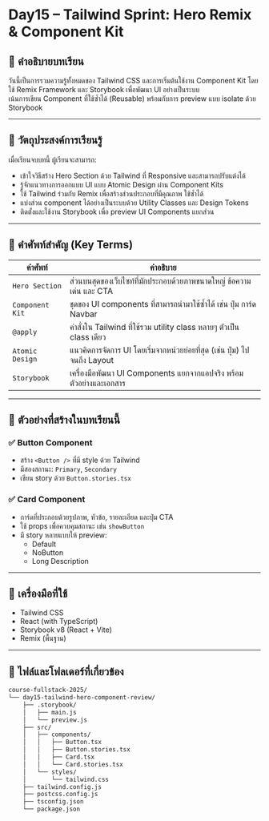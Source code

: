 # Day15 – Tailwind Sprint: Hero Remix & Component Kit

## 📖 คำอธิบายบทเรียน

วันนี้เป็นการรวมความรู้ทั้งหมดของ Tailwind CSS และการเริ่มต้นใช้งาน Component Kit โดยใช้ Remix Framework และ Storybook เพื่อพัฒนา UI อย่างเป็นระบบ  
เน้นการเขียน Component ที่ใช้ซ้ำได้ (Reusable) พร้อมกับการ preview แบบ isolate ด้วย Storybook

---

## 🎯 วัตถุประสงค์การเรียนรู้

เมื่อเรียนจบบทนี้ ผู้เรียนจะสามารถ:

- เข้าใจวิธีสร้าง Hero Section ด้วย Tailwind ที่ Responsive และสามารถปรับแต่งได้
- รู้จักแนวทางการออกแบบ UI แบบ Atomic Design ผ่าน Component Kits
- ใช้ Tailwind ร่วมกับ Remix เพื่อสร้างส่วนประกอบที่มีคุณภาพ ใช้ซ้ำได้
- แบ่งส่วน component ได้อย่างเป็นระบบด้วย Utility Classes และ Design Tokens
- ติดตั้งและใช้งาน Storybook เพื่อ preview UI Components แยกส่วน

---

## 🧠 คำศัพท์สำคัญ (Key Terms)

| คำศัพท์        | คำอธิบาย                                                                 |
|----------------|---------------------------------------------------------------------------|
| `Hero Section` | ส่วนบนสุดของเว็บไซท์ที่มักประกอบด้วยภาพขนาดใหญ่ ข้อความเด่น และ CTA  |
| `Component Kit`| ชุดของ UI components ที่สามารถนำมาใช้ซ้ำได้ เช่น ปุ่ม การ์ด Navbar     |
| `@apply`       | คำสั่งใน Tailwind ที่ใช้รวม utility class หลายๆ ตัวเป็น class เดียว   |
| `Atomic Design`| แนวคิดการจัดการ UI โดยเริ่มจากหน่วยย่อยที่สุด (เช่น ปุ่ม) ไปจนถึง Layout |
| `Storybook`    | เครื่องมือพัฒนา UI Components แยกจากแอปจริง พร้อมตัวอย่างและเอกสาร  |

---

## 🧪 ตัวอย่างที่สร้างในบทเรียนนี้

### ✅ Button Component

- สร้าง `<Button />` ที่มี style ด้วย Tailwind
- มีสองสถานะ: `Primary`, `Secondary`
- เขียน story ด้วย `Button.stories.tsx`

### ✅ Card Component

- การ์ดที่ประกอบด้วยรูปภาพ, หัวข้อ, รายละเอียด และปุ่ม CTA
- ใช้ props เพื่อควบคุมสถานะ เช่น `showButton`
- มี story หลายแบบให้ preview:
  - Default
  - NoButton
  - Long Description

---

## 🧰 เครื่องมือที่ใช้

- Tailwind CSS
- React (with TypeScript)
- Storybook v8 (React + Vite)
- Remix (พื้นฐาน)

---

## 🧩 ไฟล์และโฟลเดอร์ที่เกี่ยวข้อง

```bash
course-fullstack-2025/
└── day15-tailwind-hero-component-review/
    ├── .storybook/
    │   ├── main.js
    │   └── preview.js
    ├── src/
    │   ├── components/
    │   │   ├── Button.tsx
    │   │   ├── Button.stories.tsx
    │   │   ├── Card.tsx
    │   │   └── Card.stories.tsx
    │   └── styles/
    │       └── tailwind.css
    ├── tailwind.config.js
    ├── postcss.config.js
    ├── tsconfig.json
    └── package.json
